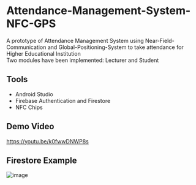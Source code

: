 # Attendance-Management-System-NFC-GPS
A prototype of Attendance Management System using Near-Field-Communication and Global-Positioning-System to take attendance for Higher Educational Institution <br/>
Two modules have been implemented: Lecturer and Student

## Tools
- Android Studio
- Firebase Authentication and Firestore
- NFC Chips

## Demo Video
https://youtu.be/k0fwwDNWP8s

## Firestore Example
![image](https://user-images.githubusercontent.com/96673376/159655741-8495283f-de83-4986-9f50-47f13509e731.png)
